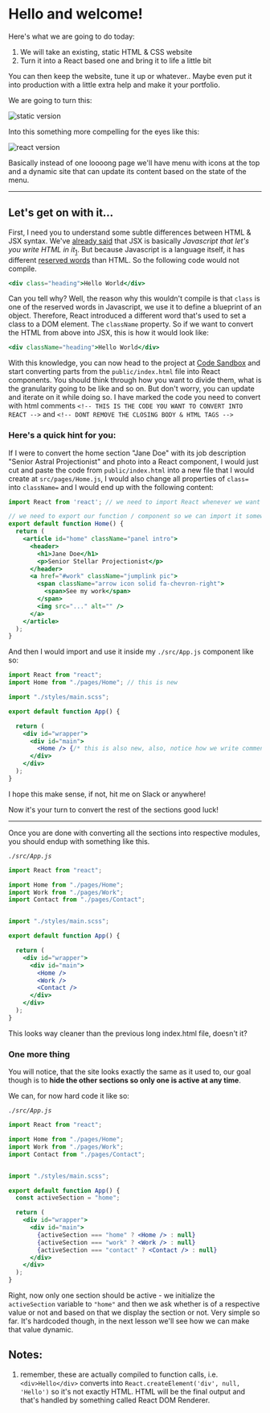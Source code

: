 # Hello and welcome!

Here's what we are going to do today:
1. We will take an existing, static HTML & CSS website
2. Turn it into a React based one and bring it to life a little bit

You can then keep the website, tune it up or whatever.. Maybe even put it into production with a little extra help and make it your portfolio.

We are going to turn this:

![static version](resources/static-page.png)

Into this something more compelling for the eyes like this:

![react version](resources/react-page.png)

Basically instead of one loooong page we'll have menu with icons at the top and a dynamic site that can update its content based on the state of the menu.

---

## Let's get on with it...


First, I need you to understand some subtle differences between HTML & JSX syntax. We've [already said](./intro.md) that JSX is basically _Javascript that let's you write HTML in it_<sub>[1](#notes)</sub>. But because Javascript is a language itself, it has different [reserved words](https://en.wikipedia.org/wiki/Reserved_word) than HTML. So the following code would not compile.

```jsx
<div class="heading">Hello World</div>
```

Can you tell why? Well, the reason why this wouldn't compile is that `class` is one of the reserved words in Javascript, we use it to define a blueprint of an object. Therefore, React introduced a different word that's used to set a class to a DOM element. The `className` property. So if we want to convert the HTML from above into JSX, this is how it would look like:

```jsx
<div className="heading">Hello World</div>
```

With this knowledge, you can now head to the project at [Code Sandbox](#link-goes-here) and start converting parts from the `public/index.html` file into React components. You should think through how you want to divide them, what is the granularity going to be like and so on. But don't worry, you can update and iterate on it while doing so. I have marked the code you need to convert with html comments `<!-- THIS IS THE CODE YOU WANT TO CONVERT INTO REACT -->` and `<!-- DONT REMOVE THE CLOSING BODY & HTML TAGS -->`

### Here's a quick hint for you:

If I were to convert the home section "Jane Doe" with its job description "Senior Astral Projectionist" and photo into a React component, I would just cut and paste the code from `public/index.html` into a new file that I would create at `src/pages/Home.js`, I would also change all properties of `class=` into `className=` and I would end up with the following content:

```jsx
import React from 'react'; // we need to import React whenever we want to use JSX, because <div /> actually compiles to React.createElement('div') thus React needs to be in the scope of our code

// we need to export our function / component so we can import it somewhere else, we export it under the default 
export default function Home() {
  return (
    <article id="home" className="panel intro">
      <header>
        <h1>Jane Doe</h1>
        <p>Senior Stellar Projectionist</p>
      </header>
      <a href="#work" className="jumplink pic">
        <span className="arrow icon solid fa-chevron-right">
          <span>See my work</span>
        </span>
        <img src="..." alt="" />
      </a>
    </article>
  );
}
```

And then I would import and use it inside my `./src/App.js` component like so:

```jsx
import React from "react";
import Home from "./pages/Home"; // this is new

import "./styles/main.scss";

export default function App() {

  return (
    <div id="wrapper">
      <div id="main">
        <Home /> {/* this is also new, also, notice how we write comments inside JSX - like this! */}
      </div>
    </div>
  );
}
```

I hope this make sense, if not, hit me on Slack or anywhere!

Now it's your turn to convert the rest of the sections good luck!

--- 

Once you are done with converting all the sections into respective modules, you should endup with something like this.

_`./src/App.js`_
```jsx
import React from "react";

import Home from "./pages/Home"; 
import Work from "./pages/Work"; 
import Contact from "./pages/Contact";


import "./styles/main.scss";

export default function App() {

  return (
    <div id="wrapper">
      <div id="main">
        <Home /> 
        <Work />
        <Contact />
      </div>
    </div>
  );
}
```

This looks way cleaner than the previous long index.html file, doesn't it?

### One more thing
You will notice, that the site looks exactly the same as it used to, our goal though is to __hide the other sections so only one is active at any time__.

We can, for now hard code it like so:

_`./src/App.js`_
```jsx
import React from "react";

import Home from "./pages/Home"; 
import Work from "./pages/Work"; 
import Contact from "./pages/Contact";


import "./styles/main.scss";

export default function App() {
  const activeSection = "home";

  return (
    <div id="wrapper">
      <div id="main">
        {activeSection === "home" ? <Home /> : null}
        {activeSection === "work" ? <Work /> : null}
        {activeSection === "contact" ? <Contact /> : null}
      </div>
    </div>
  );
}
```

Right, now only one section should be active - we initialize the `activeSection` variable to `"home"` and then we ask whether is of a respective value or not and based on that we display the section or not. Very simple so far. It's hardcoded though, in the next lesson we'll see how we can make that value dynamic.

## Notes:
1. remember, these are actually compiled to function calls, i.e. `<div>Hello</div>` converts into `React.createElement('div', null, 'Hello')` so it's not exactly HTML. HTML will be the final output and that's handled by something called React DOM Renderer.